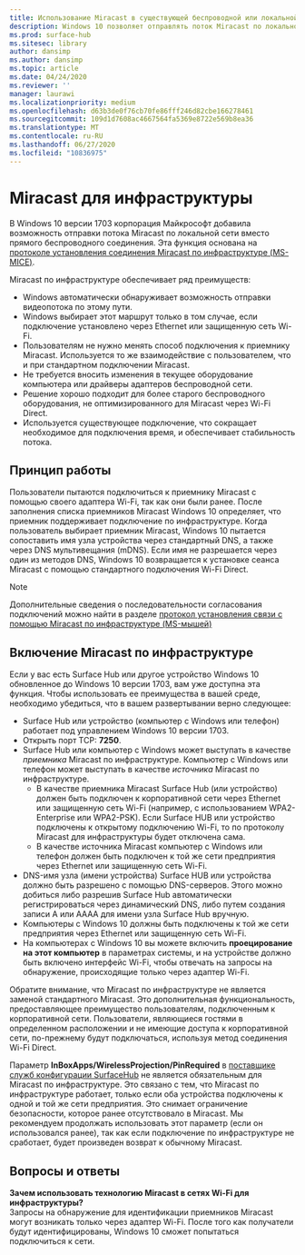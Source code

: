 ```yaml
---
title: Использование Miracast в существующей беспроводной или локальной сети
description: Windows 10 позволяет отправлять поток Miracast по локальной сети.
ms.prod: surface-hub
ms.sitesec: library
author: dansimp
ms.author: dansimp
ms.topic: article
ms.date: 04/24/2020
ms.reviewer: ''
manager: laurawi
ms.localizationpriority: medium
ms.openlocfilehash: d63b3de0f76cb70fe86fff246d82cbe166278461
ms.sourcegitcommit: 109d1d7608ac4667564fa5369e8722e569b8ea36
ms.translationtype: MT
ms.contentlocale: ru-RU
ms.lasthandoff: 06/27/2020
ms.locfileid: "10836975"
---
```

# Miracast для инфраструктуры

В Windows 10 версии 1703 корпорация Майкрософт добавила возможность отправки потока Miracast по локальной сети вместо прямого беспроводного соединения. Эта функция основана на [протоколе установления соединения Miracast по инфраструктуре (MS-MICE)](https://msdn.microsoft.com/library/mt796768.aspx).

Miracast по инфраструктуре обеспечивает ряд преимуществ:

- Windows автоматически обнаруживает возможность отправки видеопотока по этому пути.
- Windows выбирает этот маршрут только в том случае, если подключение установлено через Ethernet или защищенную сеть Wi-Fi.
- Пользователям не нужно менять способ подключения к приемнику Miracast. Используется то же взаимодействие с пользователем, что и при стандартном подключении Miracast.
- Не требуется вносить изменения в текущее оборудование компьютера или драйверы адаптеров беспроводной сети.
- Решение хорошо подходит для более старого беспроводного оборудования, не оптимизированного для Miracast через Wi-Fi Direct.
- Используется существующее подключение, что сокращает необходимое для подключения время, и обеспечивает стабильность потока.


## Принцип работы

Пользователи пытаются подключиться к приемнику Miracast с помощью своего адаптера Wi-Fi, так как они были ранее. После заполнения списка приемников Miracast Windows 10 определяет, что приемник поддерживает подключение по инфраструктуре. Когда пользователь выбирает приемник Miracast, Windows 10 пытается сопоставить имя узла устройства через стандартный DNS, а также через DNS мультивещания (mDNS). Если имя не разрешается через один из методов DNS, Windows 10 возвращается к установке сеанса Miracast с помощью стандартного подключения Wi-Fi Direct.

> [!NOTE]
> Дополнительные сведения о последовательности согласования подключений можно найти в разделе [протокол установления связи с помощью Miracast по инфраструктуре (MS-мышей)](https://msdn.microsoft.com/library/mt796768.aspx)




## Включение Miracast по инфраструктуре 

Если у вас есть Surface Hub или другое устройство Windows 10 обновленное до Windows 10 версии 1703, вам уже доступна эта функция. Чтобы использовать ее преимущества в вашей среде, необходимо убедиться, что в вашем развертывании верно следующее:

- Surface Hub или устройство (компьютер с Windows или телефон) работает под управлением Windows 10 версии 1703.
- Открыть порт TCP: **7250**.
- Surface Hub или компьютер с Windows может выступать в качестве *приемника* Miracast по инфраструктуре. Компьютер с Windows или телефон может выступать в качестве *источника* Miracast по инфраструктуре.
    - В качестве приемника Miracast Surface Hub (или устройство) должен быть подключен к корпоративной сети через Ethernet или защищенную сеть Wi-Fi (например, с использованием WPA2-Enterprise или WPA2-PSK). Если Surface HUB или устройство подключены к открытому подключению Wi-Fi, то по протоколу Miracast для инфраструктуры будет отключена сама.
    - В качестве источника Miracast компьютер с Windows или телефон должен быть подключен к той же сети предприятия через Ethernet или защищенную сеть Wi-Fi.
- DNS-имя узла (имени устройства) Surface HUB или устройства должно быть разрешено с помощью DNS-серверов. Этого можно добиться либо разрешив Surface Hub автоматически регистрироваться через динамический DNS, либо путем создания записи A или AAAA для имени узла Surface Hub вручную. 
- Компьютеры с Windows 10 должны быть подключены к той же сети предприятия через Ethernet или защищенную сеть Wi-Fi. 
-   На компьютерах с Windows 10 вы можете включить **проецирование на этот компьютер** в параметрах системы, и на устройстве должно быть включено интерфейс Wi-Fi, чтобы отвечать на запросы на обнаружение, происходящие только через адаптер Wi-Fi.


Обратите внимание, что Miracast по инфраструктуре не является заменой стандартного Miracast. Это дополнительная функциональность, предоставляющее преимущество пользователям, подключенным к корпоративной сети. Пользователи, являющиеся гостями в определенном расположении и не имеющие доступа к корпоративной сети, по-прежнему будут подключаться, используя метод соединения Wi-Fi Direct.

Параметр **InBoxApps/WirelessProjection/PinRequired** в [поставщике служб конфигурации SurfaceHub](https://msdn.microsoft.com/windows/hardware/commercialize/customize/mdm/surfacehub-csp) не является обязательным для Miracast по инфраструктуре. Это связано с тем, что Miracast по инфраструктуре работает, только если оба устройства подключены к одной и той же сети предприятия. Это снимает ограничение безопасности, которое ранее отсутствовало в Miracast. Мы рекомендуем продолжать использовать этот параметр (если он использовался ранее), так как если подключение по инфраструктуре не сработает, будет произведен возврат к обычному Miracast. 

## Вопросы и ответы
**Зачем использовать технологию Miracast в сетях Wi-Fi для инфраструктуры?**<br>
Запросы на обнаружение для идентификации приемников Miracast могут возникать только через адаптер Wi-Fi. После того как получатели будут идентифицированы, Windows 10 сможет попытаться подключиться к сети.
